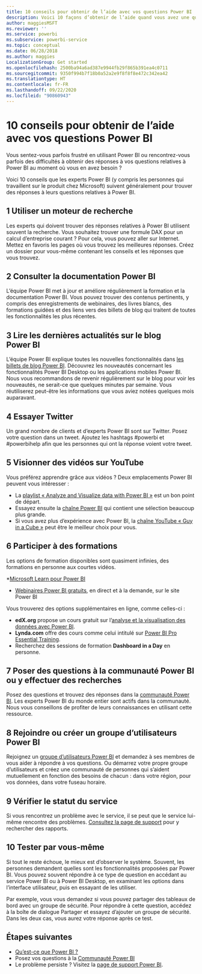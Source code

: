 ```yaml
---
title: 10 conseils pour obtenir de l’aide avec vos questions Power BI
description: Voici 10 façons d’obtenir de l’aide quand vous avez une question sur le fonctionnement de Power BI
author: maggiesMSFT
ms.reviewer: ''
ms.service: powerbi
ms.subservice: powerbi-service
ms.topic: conceptual
ms.date: 06/28/2018
ms.author: maggies
LocalizationGroup: Get started
ms.openlocfilehash: 2500ba94a6ad387e9944fb29f865b391ea4c0711
ms.sourcegitcommit: 9350f994b7f18b0a52a2e9f8f8f8e472c342ea42
ms.translationtype: HT
ms.contentlocale: fr-FR
ms.lasthandoff: 09/22/2020
ms.locfileid: "90860943"
---
```

# <a name="10-tips-for-getting-help-with-your-power-bi-questions"></a>10 conseils pour obtenir de l’aide avec vos questions Power BI
Vous sentez-vous parfois frustré en utilisant Power BI ou rencontrez-vous parfois des difficultés à obtenir des réponses à vos questions relatives à Power BI au moment où vous en avez besoin ? 

Voici 10 conseils que les experts Power BI (y compris les personnes qui travaillent sur le produit chez Microsoft) suivent généralement pour trouver des réponses à leurs questions relatives à Power BI.

## <a name="1-use-a-search-engine"></a>1 Utiliser un moteur de recherche
Les experts qui doivent trouver des réponses relatives à Power BI utilisent souvent la recherche. Vous souhaitez trouver une formule DAX pour un calcul d’entreprise courant ? Pour cela, vous pouvez aller sur Internet. Mettez en favoris les pages où vous trouvez les meilleures réponses. Créez un dossier pour vous-même contenant les conseils et les réponses que vous trouvez.


## <a name="2-check-the-power-bi-documentation"></a>2 Consulter la documentation Power BI
L’équipe Power BI met à jour et améliore régulièrement la formation et la documentation Power BI. Vous pouvez trouver des contenus pertinents, y compris des enregistrements de webinaires, des livres blancs, des formations guidées et des liens vers des billets de blog qui traitent de toutes les fonctionnalités les plus récentes.

## <a name="3-read-the-power-bi-blog-for-the-latest-news"></a>3 Lire les dernières actualités sur le blog Power BI
L’équipe Power BI explique toutes les nouvelles fonctionnalités dans [les billets de blog Power BI](https://powerbi.microsoft.com/blog/). Découvrez les nouveautés concernant les fonctionnalités Power BI Desktop ou les applications mobiles Power BI. Nous vous recommandons de revenir régulièrement sur le blog pour voir les nouveautés, ne serait-ce que quelques minutes par semaine. Vous réutiliserez peut-être les informations que vous aviez notées quelques mois auparavant.

## <a name="4-try-twitter"></a>4 Essayer Twitter
Un grand nombre de clients et d’experts Power BI sont sur Twitter. Posez votre question dans un tweet. Ajoutez les hashtags #powerbi et #powerbihelp afin que les personnes qui ont la réponse voient votre tweet.

## <a name="5-watch-videos-on-youtube"></a>5 Visionner des vidéos sur YouTube
Vous préférez apprendre grâce aux vidéos ? Deux emplacements Power BI peuvent vous intéresser :

* La [playlist « Analyze and Visualize data with Power BI »](https://www.youtube.com/playlist?list=PL1N57mwBHtN0JFoKSR0n-tBkUJHeMP2cP) est un bon point de départ.
* Essayez ensuite la [chaîne Power BI](https://www.youtube.com/user/mspowerbi/videos) qui contient une sélection beaucoup plus grande.
* Si vous avez plus d’expérience avec Power BI, la [chaîne YouTube « Guy in a Cube »](https://www.youtube.com/channel/UCFp1vaKzpfvoGai0vE5VJ0w) peut être le meilleur choix pour vous.

## <a name="6-attend-training"></a>6 Participer à des formations
Les options de formation disponibles sont quasiment infinies, des formations en personne aux courtes vidéos.

*[Microsoft Learn pour Power BI](/learn/powerplatform/power-bi?WT.mc_id=powerbi_landingpage-docs-link)
* [Webinaires Power BI gratuits](webinars.md), en direct et à la demande, sur le site Power BI

Vous trouverez des options supplémentaires en ligne, comme celles-ci :

* **edX.org** propose un cours gratuit sur l’[analyse et la visualisation des données avec Power BI](https://www.edx.org/course/analyzing-visualizing-data-power-bi-microsoft-dat207x-4).
* **Lynda.com** offre des cours comme celui intitulé sur [Power BI Pro Essential Training](https://www.lynda.com/Power-BI-tutorials/Power-BI-Pro-Essential-Training/485820-2.html).
* Recherchez des sessions de formation **Dashboard in a Day** en personne.

## <a name="7-ask-or-search-in-the-power-bi-community"></a>7 Poser des questions à la communauté Power BI ou y effectuer des recherches
Posez des questions et trouvez des réponses dans la [communauté Power BI](https://community.powerbi.com). Les experts Power BI du monde entier sont actifs dans la communauté. Nous vous conseillons de profiter de leurs connaissances en utilisant cette ressource.

## <a name="8-join-or-create-a-power-bi-user-group"></a>8 Rejoindre ou créer un groupe d’utilisateurs Power BI
Rejoignez un [groupe d’utilisateurs Power BI](https://community.powerbi.com/t5/Power-BI-User-Groups/ct-p/Groups) et demandez à ses membres de vous aider à répondre à vos questions. Ou démarrez votre propre groupe d’utilisateurs et créez une communauté de personnes qui s’aident mutuellement en fonction des besoins de chacun : dans votre région, pour vos données, dans votre fuseau horaire.

## <a name="9-check-the-service-status"></a>9 Vérifier le statut du service
Si vous rencontrez un problème avec le service, il se peut que le service lui-même rencontre des problèmes. [Consultez la page de support](https://powerbi.microsoft.com/support/) pour y rechercher des rapports.

## <a name="10-just-try-it"></a>10 Tester par vous-même
Si tout le reste échoue, le mieux est d’observer le système. Souvent, les personnes demandent quelles sont les fonctionnalités proposées par Power BI. Vous pouvez souvent répondre à ce type de question en accédant au service Power BI ou à Power BI Desktop, en examinant les options dans l’interface utilisateur, puis en essayant de les utiliser.

Par exemple, vous vous demandez si vous pouvez partager des tableaux de bord avec un groupe de sécurité. Pour répondre à cette question, accédez à la boîte de dialogue Partager et essayez d’ajouter un groupe de sécurité. Dans les deux cas, vous aurez votre réponse après ce test.

## <a name="next-steps"></a>Étapes suivantes
* [Qu’est-ce que Power BI ?](power-bi-overview.md)
* Posez vos questions à la [Communauté Power BI](https://community.powerbi.com/)
* Le problème persiste ? Visitez la [page de support Power BI](https://powerbi.microsoft.com/support/).